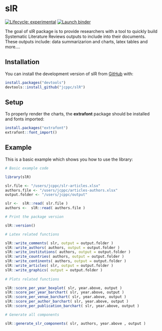 
<!-- README.md is generated from README.Rmd. Please edit that file -->

# slR

<!-- badges: start -->

[![Lifecycle:
experimental](https://img.shields.io/badge/lifecycle-experimental-orange.svg)](https://lifecycle.r-lib.org/articles/stages.html#experimental)
[![Launch
binder](https://mybinder.org/badge_logo.svg)](https://mybinder.org/v2/gh/jcppc/slR/main)
<!-- badges: end -->

The goal of slR package is to provide researchers with a tool to quickly
build Systematic Literature Reviews outputs to include into their
documents. These outputs include: data summarizarion and charts, latex
tables and more….

## Installation

You can install the development version of slR from
[GitHub](https://github.com/) with:

``` r
install.packages("devtools")
devtools::install_github("jcppc/slR")
```

## Setup

To properly render the charts, the **extrafont** package should be
installed and fonts imported:

``` r
install.packages("extrafont")
extrafont::font_import()
```

## Example

This is a basic example which shows you how to use the library:

``` r
# Basic example code

library(slR)

slr.file <- "/users/jcppc/slr-articles.xlsx"
authors.file <- "/users/jcppc/articles-authors.xlsx"
output.folder <- "/users/jcppc/output"

slr <-  slR::read( slr.file )
authors <-  slR::read( authors.file )

# Print the package version

slR::version()

# Latex related functions

slR::write_comments( slr, output = output.folder )
slR::write_authors( authors, output = output.folder )
slR::write_institutions( authors, output = output.folder )
slR::write_countries( authors, output = output.folder )
slR::write_continents( authors, output = output.folder )
slR::write_articles( slr, output = output.folder )
slR::write_graphics( output = output.folder )
 
# Plots related functions

slR::score_per_year_boxplot( slr, year.above, output )
slR::score_per_year_barchart( slr, year.above, output )
slR::score_per_venue_barchart( slr, year.above, output )
slR::score_per_author_barchart( slr, year.above, output )
slR::score_per_publication_barchart( slr, year.above, output )

# Generate all components

slR::generate_slr_components( slr, authors, year.above , output )
  
```
